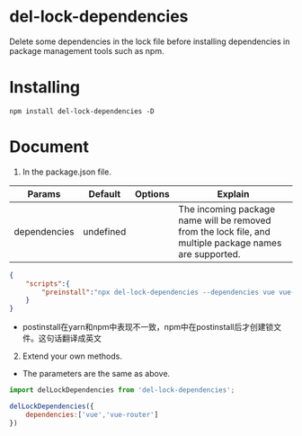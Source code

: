 # del-lock-dependencies
Delete some dependencies in the lock file before installing dependencies in package management tools such as npm.

# Installing
```
npm install del-lock-dependencies -D
```

# Document
1. In the package.json file.

| Params | Default | Options | Explain |
| ---- | ---- | ---- | ---- |
| dependencies | undefined |  | The incoming package name will be removed from the lock file, and multiple package names are supported. |

``` json
{
    "scripts":{
        "preinstall":"npx del-lock-dependencies --dependencies vue vue-router"
    }
}
```
- postinstall在yarn和npm中表现不一致，npm中在postinstall后才创建锁文件。这句话翻译成英文

2. Extend your own methods.
- The parameters are the same as above.

``` js
import delLockDependencies from 'del-lock-dependencies';

delLockDependencies({
    dependencies:['vue','vue-router']
})
```
